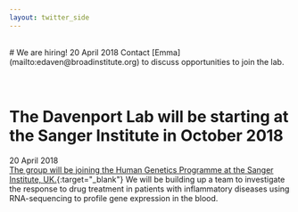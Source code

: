 ```yaml
---
layout: twitter_side
---
```

<br>
# We are hiring!
20 April 2018   
Contact [Emma](mailto:edaven@broadinstitute.org) to discuss opportunities to join the lab.
<br>
<br>
<br>


# The Davenport Lab will be starting at the Sanger Institute in October 2018
20 April 2018   
[The group will be joining the Human Genetics Programme at the Sanger Institute, UK.](http://www.sanger.ac.uk/news/view/emma-davenport-and-hilary-martin-lead-research-groups-human-genetics-programme){:target="_blank"}  We will be building up a team to investigate the response to drug treatment in patients with inflammatory diseases using RNA-sequencing to profile gene expression in the blood.